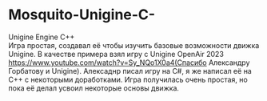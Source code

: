 # Mosquito-Unigine-C-
Unigine Engine C++  
Игра простая, создавал её чтобы изучить базовые возможности движка Unigine. 
В качестве примера взял игру с Unigine OpenAir 2023 https://www.youtube.com/watch?v=Sy_NQo1X0a4(Спасибо Александру Горбатову и Unigine). 
Алексаднр писал игру на C#, я же написал её на C++ с некоторыми доработками. 
Игра получилась очень простая, но пока её делал усвоил некоторые основы движка. 
